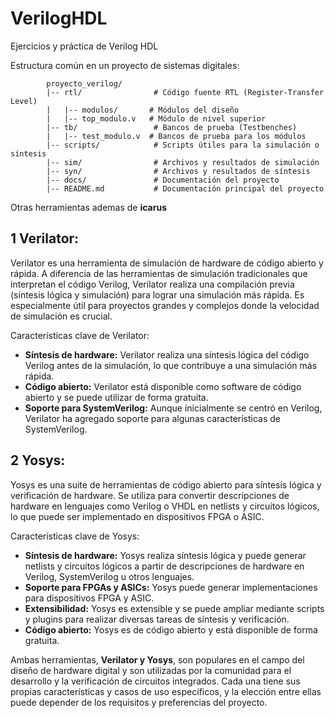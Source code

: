 # VerilogHDL
Ejercicios y práctica de Verilog HDL

Estructura común en un proyecto de sistemas digitales:
~~~
        proyecto_verilog/
        |-- rtl/                # Código fuente RTL (Register-Transfer Level)
        |   |-- modulos/       # Módulos del diseño
        |   |-- top_modulo.v   # Módulo de nivel superior
        |-- tb/                 # Bancos de prueba (Testbenches)
        |   |-- test_modulo.v  # Bancos de prueba para los módulos
        |-- scripts/            # Scripts útiles para la simulación o síntesis
        |-- sim/                # Archivos y resultados de simulación
        |-- syn/                # Archivos y resultados de síntesis
        |-- docs/               # Documentación del proyecto
        |-- README.md           # Documentación principal del proyecto

~~~
Otras herramientas ademas de **icarus**
## 1 **Verilator:**
Verilator es una herramienta de simulación de hardware de código abierto y rápida. A diferencia de las herramientas de simulación tradicionales que interpretan el código Verilog, Verilator realiza una compilación previa (síntesis lógica y simulación) para lograr una simulación más rápida. Es especialmente útil para proyectos grandes y complejos donde la velocidad de simulación es crucial.

Características clave de Verilator:

- **Síntesis de hardware:** Verilator realiza una síntesis lógica del código Verilog antes de la simulación, lo que contribuye a una simulación más rápida.
- **Código abierto:** Verilator está disponible como software de código abierto y se puede utilizar de forma gratuita.
- **Soporte para SystemVerilog:** Aunque inicialmente se centró en Verilog, Verilator ha agregado soporte para algunas características de SystemVerilog.

## 2 **Yosys:**
Yosys es una suite de herramientas de código abierto para síntesis lógica y verificación de hardware. Se utiliza para convertir descripciones de hardware en lenguajes como Verilog o VHDL en netlists y circuitos lógicos, lo que puede ser implementado en dispositivos FPGA o ASIC.

Características clave de Yosys:

- **Síntesis de hardware:** Yosys realiza síntesis lógica y puede generar netlists y circuitos lógicos a partir de descripciones de hardware en Verilog, SystemVerilog u otros lenguajes.
- **Soporte para FPGAs y ASICs:** Yosys puede generar implementaciones para dispositivos FPGA y ASIC.
- **Extensibilidad:** Yosys es extensible y se puede ampliar mediante scripts y plugins para realizar diversas tareas de síntesis y verificación.
- **Código abierto:** Yosys es de código abierto y está disponible de forma gratuita.

Ambas herramientas, **Verilator y Yosys**, son populares en el campo del diseño de hardware digital y son utilizadas por la comunidad para el desarrollo y la verificación de circuitos integrados. Cada una tiene sus propias características y casos de uso específicos, y la elección entre ellas puede depender de los requisitos y preferencias del proyecto.
